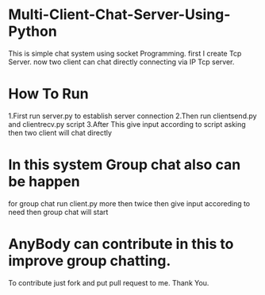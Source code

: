 # Multi-Client-Chat-Server-Using-Python
This is simple chat system using socket Programming.
first I create Tcp Server.
now two client can chat directly connecting via IP Tcp server.
# How To Run
1.First run server.py to establish server connection
2.Then run clientsend.py and clientrecv.py script
3.After This give input according to script asking then two client will chat directly
# In this system Group chat also can be happen
for group chat run client.py more then twice then give input accoreding to need then group chat will start
# AnyBody can contribute in this to improve group chatting.
To contribute just fork and put pull request to me.
Thank You.
